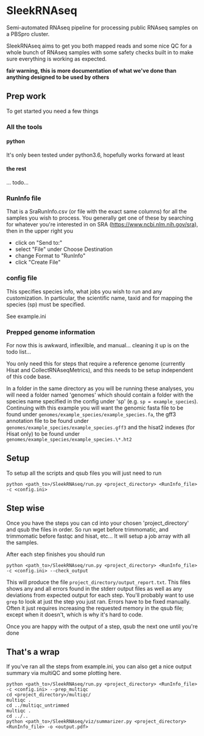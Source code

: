 # SleekRNAseq
Semi-automated RNAseq pipeline for processing public RNAseq samples on a PBSpro cluster.

SleekRNAseq aims to get you both mapped reads and some nice QC for a whole bunch of
RNAseq samples with some safety checks built in to make sure everything is 
working as expected.

**fair warning, this is more documentation of what we've done than anything
designed to be used by others**

## Prep work
To get started you need a few things

### All the tools
#### python
It's only been tested under python3.6, hopefully works forward at least
#### the rest
... todo...

### RunInfo file
That is a SraRunInfo.csv (or file with the exact same columns) 
for all the samples you wish to process.
You generally get one of these by searching for whatever you're interested in 
on SRA (https://www.ncbi.nlm.nih.gov/sra), then in the upper right you 
- click on "Send to:"
- select "File" under Choose Destination
- change Format to "RunInfo"
- click "Create File"

### config file
This specifies species info, what jobs you wish to run and any customization.
In particular, the scientific name, taxid and for mapping the species (sp)
must be specified.

See example.ini

### Prepped genome information
For now this is awkward, inflexilble, and manual... 
cleaning it up is on the todo list...

You only need this for steps that require a reference genome 
(currently Hisat and CollectRNAseqMetrics), and
this needs to be setup independent of this code base.

In a folder in the same directory as you will be running these
analyses, you will need a folder named 'genomes' which should
contain a folder with the species name specified in the config
under 'sp' (e.g. `sp = example_species`). Continuing with this
example you will want the genomic fasta file to be found
under `genomes/example_species/example_species.fa`, the gff3 annotation
file to be found under `genomes/example_species/example_species.gff3`
and the hisat2 indexes (for Hisat only) to be found under 
`genomes/example_species/example_species.\*.ht2`

## Setup
To setup all the scripts and qsub files you will just need to run
```
python <path_to>/SleekRNAseq/run.py <project_directory> <RunInfo_file> -c <config.ini>
```

## Step wise
Once you have the steps you can cd into your chosen 'project_directory'
and qsub the files in order. So run wget before trimmomatic, and trimmomatic
before fastqc and hisat, etc... It will setup a job array with all the
samples.

After each step finishes you should run 
```
python <path_to>/SleekRNAseq/run.py <project_directory> <RunInfo_file> -c <config.ini> --check_output
```
This will produce the file `project_directory/output_report.txt`. This files shows
any and all errors found in the stderr output files as well as any deviations from 
expected output for each step. You'll probably want to use `grep` to look at just
the step you just ran. Errors have to be fixed manually. Often it just requires increasing
the requested memory in the qsub file; except when it doesn't, which is why it's hard to code.

Once you are happy with the output of a step, qsub the next one until you're done

## That's a wrap
If you've ran all the steps from example.ini, you can also get a 
nice output summary via multiQC and some plotting here.

```
python <path_to>/SleekRNAseq/run.py <project_directory> <RunInfo_file> -c <config.ini> --prep_multiqc
cd <project_directory>/multiqc/
multiqc .
cd ../multiqc_untrimmed
multiqc .
cd ../..
python <path_to>/SleekRNAseq/viz/summarizer.py <project_directory> <RunInfo_file> -o <output.pdf>
```
